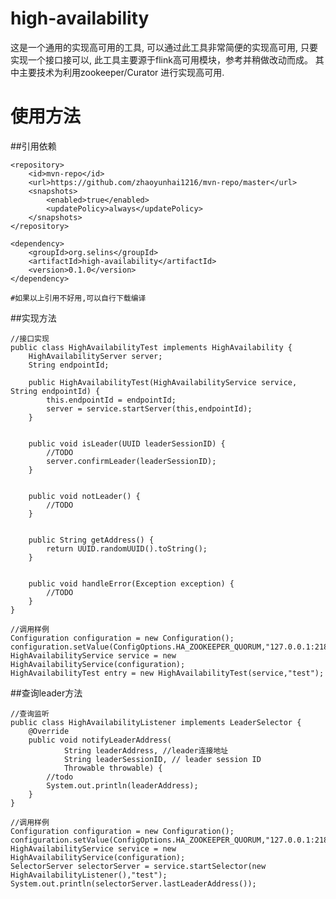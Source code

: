 # high-availability

这是一个通用的实现高可用的工具, 可以通过此工具非常简便的实现高可用, 只要实现一个接口接可以, 此工具主要源于flink高可用模块，参考并稍做改动而成。
其中主要技术为利用zookeeper/Curator 进行实现高可用.

# 使用方法
##引用依赖

    <repository>
        <id>mvn-repo</id>
        <url>https://github.com/zhaoyunhai1216/mvn-repo/master</url>
        <snapshots>
            <enabled>true</enabled>
            <updatePolicy>always</updatePolicy>
        </snapshots>
    </repository>
    
    <dependency>
        <groupId>org.selins</groupId>
        <artifactId>high-availability</artifactId>
        <version>0.1.0</version>
    </dependency>

    #如果以上引用不好用,可以自行下载编译
##实现方法

    //接口实现
    public class HighAvailabilityTest implements HighAvailability {
        HighAvailabilityServer server;
        String endpointId;
    
        public HighAvailabilityTest(HighAvailabilityService service, String endpointId) {
            this.endpointId = endpointId;
            server = service.startServer(this,endpointId);
        }
    
    
        public void isLeader(UUID leaderSessionID) {
            //TODO
            server.confirmLeader(leaderSessionID);
        }
    
    
        public void notLeader() {
            //TODO
        }
    
    
        public String getAddress() {
            return UUID.randomUUID().toString();
        }
    
    
        public void handleError(Exception exception) {
            //TODO
        }
    }
    
    //调用样例
    Configuration configuration = new Configuration();
    configuration.setValue(ConfigOptions.HA_ZOOKEEPER_QUORUM,"127.0.0.1:2181/selins");
    HighAvailabilityService service = new HighAvailabilityService(configuration);
    HighAvailabilityTest entry = new HighAvailabilityTest(service,"test"); 
##查询leader方法

    //查询监听
    public class HighAvailabilityListener implements LeaderSelector {
        @Override
        public void notifyLeaderAddress(
                String leaderAddress, //leader连接地址
                String leaderSessionID, // leader session ID
                Throwable throwable) {
            //todo
            System.out.println(leaderAddress);
        }
    }
    
    //调用样例
    Configuration configuration = new Configuration();
    configuration.setValue(ConfigOptions.HA_ZOOKEEPER_QUORUM,"127.0.0.1:2181/selins");
    HighAvailabilityService service = new HighAvailabilityService(configuration);
    SelectorServer selectorServer = service.startSelector(new HighAvailabilityListener(),"test");
    System.out.println(selectorServer.lastLeaderAddress());